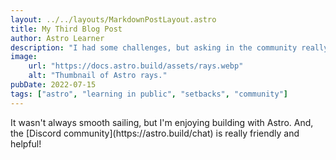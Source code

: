 ```yaml
---
layout: ../../layouts/MarkdownPostLayout.astro
title: My Third Blog Post
author: Astro Learner
description: "I had some challenges, but asking in the community really helped!"
image:
    url: "https://docs.astro.build/assets/rays.webp"
    alt: "Thumbnail of Astro rays."
pubDate: 2022-07-15
tags: ["astro", "learning in public", "setbacks", "community"]
---
```

<MarkdownPostLayout>
It wasn't always smooth sailing, but I'm enjoying building with Astro. And, the [Discord community](https://astro.build/chat) is really friendly and helpful!
</MarkdownPostLayout>